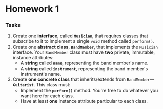 # Homework 1

### Tasks
1. Create one **interface**, called **`Musician`**, that requires classes that subscribe to it to implement a single `void`
   method called `perform()`.
2. Create one **abstract class**, **`BandMember`**, that implements the `Musician` interface. Your `BandMember` class
   must have **two** private, immutable, instance attributes:
    - A **string** called **`name`**, representing the band member's name.
    - A **string** called **`instrument`**, representing the band member's instrument's name.
3. Create **one concrete class** that inherits/extends from `BandMember`—**`Guitarist`**. This class must:
    - Implement the **`perform()`** method. You're free to do whatever you want here for each class.
    - Have at least **one** instance attribute particular to each class.
